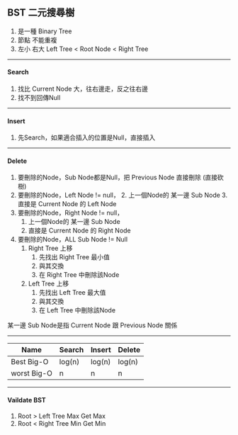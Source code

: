 ## BST 二元搜尋樹

1. 是一種 Binary Tree
2. 節點 不能重複
3. 左小 右大
   Left Tree < Root Node < Right Tree


---

#### Search

1. 找比 Current Node 大，往右邊走，反之往右邊
2. 找不到回傳Null

---

#### Insert

1. 先Search，如果適合插入的位置是Null，直接插入

---

#### Delete

1. 要刪除的Node，Sub Node都是Null，把 Previous Node 直接刪除 (直接砍樹)
2. 要刪除的Node，Left Node != null，
   2. 上一個Node的 某一邊 Sub Node 
   3. 直接是 Current Node 的 Left Node
3. 要刪除的Node，Right Node != null，
   1. 上一個Node的 某一邊 Sub Node 
   2. 直接是 Current Node 的 Right Node
4. 要刪除的Node，ALL Sub Node != Null
   1. Right Tree 上移
      1. 先找出 Right Tree 最小值
      2. 與其交換
      3. 在 Right Tree 中刪除該Node 
   2. Left Tree 上移
      1. 先找出 Left Tree 最大值
      2. 與其交換
      3. 在 Left Tree 中刪除該Node 

某一邊 Sub Node是指 Current Node 跟 Previous Node 關係

---

| Name        | Search | Insert | Delete |
| ----------- | ------ | ------ | ------ |
| Best Big-O  | log(n) | log(n) | log(n) |
| worst Big-O | n      | n      | n      |

---

#### Vaildate BST

1. Root > Left Tree Max
   Get Max 
2. Root < Right Tree Min
   Get Min 